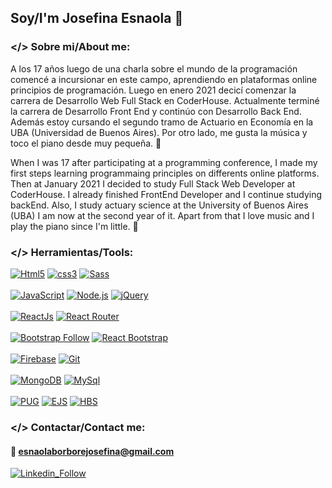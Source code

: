 ## Soy/I'm Josefina Esnaola 👋

### </> Sobre mi/About me:

A los 17 años luego de una charla sobre el mundo de la programación comencé a incursionar en este campo, aprendiendo en plataformas online principios de programación.
Luego en enero 2021 decicí comenzar la carrera de Desarrollo Web Full Stack en CoderHouse. Actualmente terminé la carrera de Desarrollo Front End y continúo con Desarrollo Back End. Además estoy cursando el segundo tramo de Actuario en Economía en la UBA (Universidad de Buenos Aires).
Por otro lado, me gusta la música y toco el piano desde muy pequeña. 🎹

When I was 17 after participating at a programming conference, I made my first steps learning programmaing principles on differents online platforms. Then at January 2021 I decided to study Full Stack Web Developer at CoderHouse. I already finished FrontEnd Developer and I continue studying backEnd. Also, I study actuary science at the University of Buenos Aires (UBA) I am now at the second year of it. Apart from that I love music and I play the piano since I'm little. 🎹 

### </> Herramientas/Tools:
[![Html5](https://img.shields.io/badge/HTML5-E34F26?style=for-the-badge&logo=html5&logoColor=e34f26&labelColor=101010)](#)
[![css3](https://img.shields.io/badge/CSS3-1572B6?style=for-the-badge&logo=css3&logoColor=1572b6&labelColor=101010)](#)
[![Sass](https://img.shields.io/badge/Sass-bf4080?style=for-the-badge&logo=sass&logoColor=bf4080&labelColor=101010)](#)
</br></br>
[![JavaScript](https://img.shields.io/badge/JavaScript-F7DF1E?style=for-the-badge&logo=javascript&logoColor=f7df1e&labelColor=101010)](#)
[![Node.js](https://img.shields.io/badge/node.js-68a063?style=for-the-badge&logo=node.js&logoColor=68a063&labelColor=101010)](#)
[![jQuery](https://img.shields.io/badge/jQuery-1572B6?style=for-the-badge&logo=jquery&logoColor=1572b6&labelColor=101010)](#)
</br></br>
[![ReactJs](https://img.shields.io/badge/React.Js-61DAFB?style=for-the-badge&logo=react&logoColor=61dafb&labelColor=101010)](#)
[![React Router](https://img.shields.io/badge/React_Router-ca4245?style=for-the-badge&logo=reactrouter&logoColor=ca4245&labelColor=101010)](#)
</br></br>
[![Bootstrap Follow](https://img.shields.io/badge/Bootstrap-7952b3?style=for-the-badge&logo=bootstrap&logoColor=7952b3&labelColor=101010)](#)
[![React Bootstrap](https://img.shields.io/badge/React_Bootstrap-7952b3?style=for-the-badge&logo=bootstrap&logoColor=61dafb&labelColor=202020)](#)
</br></br>
[![Firebase](https://img.shields.io/badge/Firebase-FFCA29?style=for-the-badge&logo=firebase&logoColor=ffca29&labelColor=101010)](#)
[![Git](https://img.shields.io/badge/Git-EB4D28?style=for-the-badge&logo=git&logoColor=eb4d28&labelColor=101010)](#)
</br></br>
[![MongoDB](https://img.shields.io/badge/mongodb-023430?style=for-the-badge&logo=mongodb&logoColor=FFFFFF&labelColor=101010)](#)
[![MySql](https://img.shields.io/badge/mysql-3E6E93?style=for-the-badge&logo=mysql&logoColor=FfFFFF&labelColor=101010)](#)
</br></br>
[![PUG](https://img.shields.io/badge/pug-A86454?style=for-the-badge&logo=pug&logoColor=A86454&labelColor=101010)](#)
[![EJS](https://img.shields.io/badge/ejs-B4CA65?style=for-the-badge&logo=ejs&logoColor=B4CA65&labelColor=101010)](#)
[![HBS](https://img.shields.io/badge/handlebars-F0772B?style=for-the-badge&logo=handlebars&logoColor=F0772B&labelColor=101010)](#)

### </> Contactar/Contact me:
#### 📧 esnaolaborborejosefina@gmail.com
[![Linkedin_Follow](https://img.shields.io/badge/LinkedIn-0a66c2?style=for-the-badge&logo=linkedin&logoColor=0a66c2&labelColor=101010)](https://www.linkedin.com/in/josefina-esnaola-borbore/)

